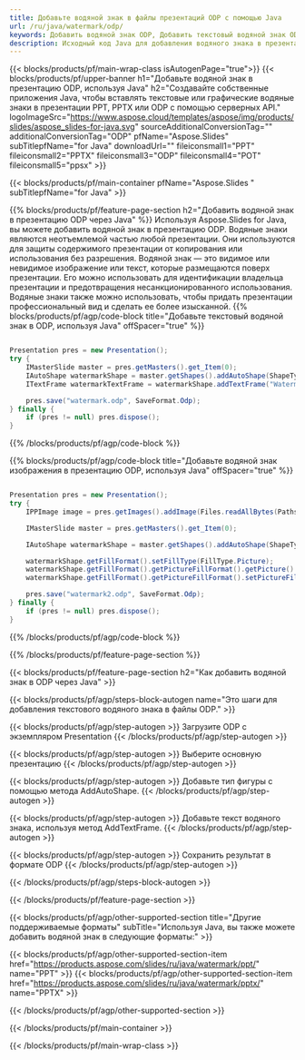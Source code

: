 ```yaml
---
title: Добавьте водяной знак в файлы презентаций ODP с помощью Java
url: /ru/java/watermark/odp/
keywords: Добавить водяной знак ODP, Добавить текстовый водяной знак ODP, Добавить водяной знак изображения ODP
description: Исходный код Java для добавления водяного знака в презентацию ODP.
---
```


{{< blocks/products/pf/main-wrap-class isAutogenPage="true">}}
{{< blocks/products/pf/upper-banner h1="Добавьте водяной знак в презентацию ODP, используя Java" h2="Создавайте собственные приложения Java, чтобы вставлять текстовые или графические водяные знаки в презентации PPT, PPTX или ODP с помощью серверных API." logoImageSrc="https://www.aspose.cloud/templates/aspose/img/products/slides/aspose_slides-for-java.svg" sourceAdditionalConversionTag="" additionalConversionTag="ODP" pfName="Aspose.Slides" subTitlepfName="for Java" downloadUrl="" fileiconsmall1="PPT" fileiconsmall2="PPTX" fileiconsmall3="ODP" fileiconsmall4="POT" fileiconsmall5="ppsx" >}}

{{< blocks/products/pf/main-container pfName="Aspose.Slides " subTitlepfName="for Java" >}}

{{% blocks/products/pf/feature-page-section  h2="Добавить водяной знак в презентацию ODP через Java" %}}
Используя Aspose.Slides for Java, вы можете добавить водяной знак в презентацию ODP. Водяные знаки являются неотъемлемой частью любой презентации. Они используются для защиты содержимого презентации от копирования или использования без разрешения. Водяной знак — это видимое или невидимое изображение или текст, которые размещаются поверх презентации. Его можно использовать для идентификации владельца презентации и предотвращения несанкционированного использования. Водяные знаки также можно использовать, чтобы придать презентации профессиональный вид и сделать ее более изысканной. 
{{% blocks/products/pf/agp/code-block title="Добавьте текстовый водяной знак в ODP, используя Java" offSpacer="true" %}}

```java

Presentation pres = new Presentation();
try {
    IMasterSlide master = pres.getMasters().get_Item(0);
    IAutoShape watermarkShape = master.getShapes().addAutoShape(ShapeType.Triangle, 0, 0, 0, 0);
    ITextFrame watermarkTextFrame = watermarkShape.addTextFrame("Watermark");

    pres.save("watermark.odp", SaveFormat.Odp);
} finally {
    if (pres != null) pres.dispose();
}
```

{{% /blocks/products/pf/agp/code-block %}}

{{% blocks/products/pf/agp/code-block title="Добавьте водяной знак изображения в презентацию ODP, используя Java" offSpacer="true" %}}

```java

Presentation pres = new Presentation();
try {
    IPPImage image = pres.getImages().addImage(Files.readAllBytes(Paths.get("watermark.png")));

    IMasterSlide master = pres.getMasters().get_Item(0);

    IAutoShape watermarkShape = master.getShapes().addAutoShape(ShapeType.Triangle, 0, 0, 100, 100);

    watermarkShape.getFillFormat().setFillType(FillType.Picture);
    watermarkShape.getFillFormat().getPictureFillFormat().getPicture().setImage(image);
    watermarkShape.getFillFormat().getPictureFillFormat().setPictureFillMode(PictureFillMode.Stretch);

    pres.save("watermark2.odp", SaveFormat.Odp);
} finally {
    if (pres != null) pres.dispose();
}
```

{{% /blocks/products/pf/agp/code-block %}}

{{% /blocks/products/pf/feature-page-section %}}

{{< blocks/products/pf/feature-page-section  h2="Как добавить водяной знак в ODP через Java" >}}

{{< blocks/products/pf/agp/steps-block-autogen name="Это шаги для добавления текстового водяного знака в файлы ODP." >}}

{{< blocks/products/pf/agp/step-autogen >}}
Загрузите ODP с экземпляром Presentation
{{< /blocks/products/pf/agp/step-autogen >}}

{{< blocks/products/pf/agp/step-autogen >}}
Выберите основную презентацию
{{< /blocks/products/pf/agp/step-autogen >}}

{{< blocks/products/pf/agp/step-autogen >}}
Добавьте тип фигуры с помощью метода AddAutoShape.
{{< /blocks/products/pf/agp/step-autogen >}}

{{< blocks/products/pf/agp/step-autogen >}}
Добавьте текст водяного знака, используя метод AddTextFrame.
{{< /blocks/products/pf/agp/step-autogen >}}

{{< blocks/products/pf/agp/step-autogen >}}
Сохранить результат в формате ODP
{{< /blocks/products/pf/agp/step-autogen >}}

{{< /blocks/products/pf/agp/steps-block-autogen >}}

{{< /blocks/products/pf/feature-page-section >}}

{{< blocks/products/pf/agp/other-supported-section title="Другие поддерживаемые форматы" subTitle="Используя Java, вы также можете добавить водяной знак в следующие форматы:" >}}

{{< blocks/products/pf/agp/other-supported-section-item href="https://products.aspose.com/slides/ru/java/watermark/ppt/" name="PPT" >}}
{{< blocks/products/pf/agp/other-supported-section-item href="https://products.aspose.com/slides/ru/java/watermark/pptx/" name="PPTX" >}}


{{< /blocks/products/pf/agp/other-supported-section >}}

{{< /blocks/products/pf/main-container >}}
    
{{< /blocks/products/pf/main-wrap-class >}}